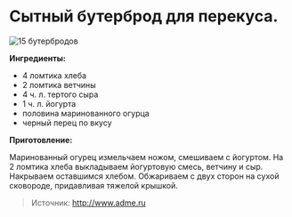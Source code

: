# Сытный бутерброд для перекуса.

![15 бутербродов](/images/Kulinar/Salad/buter_007.jpg '15 бутербродов')

**Ингредиенты:**

- 4 ломтика хлеба
- 2 ломтика ветчины
- 4 ч. л. тертого сыра
- 1 ч. л. йогурта
- половина маринованного огурца
- черный перец по вкусу

**Приготовление:**

Маринованный огурец измельчаем ножом, смешиваем с йогуртом. На 2 ломтика хлеба выкладываем йогуртовую смесь, ветчину и сыр. Накрываем оставшимся хлебом. Обжариваем с двух сторон на сухой сковороде, придавливая тяжелой крышкой.

> Источник: http://www.adme.ru
